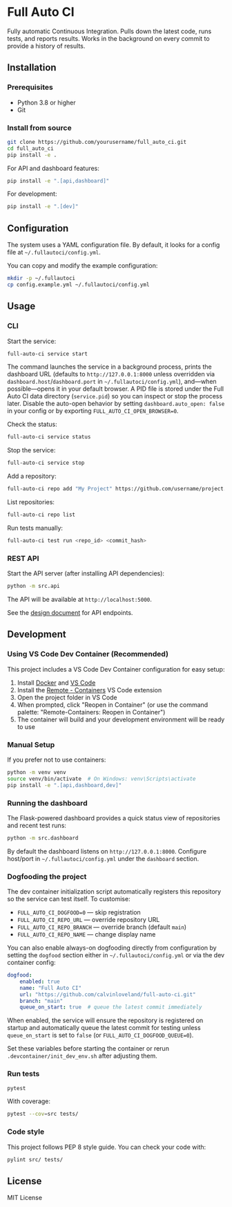 # Full Auto CI

Fully automatic Continuous Integration.
Pulls down the latest code, runs tests, and reports results.
Works in the background on every commit to provide a history of results.

## Installation

### Prerequisites

- Python 3.8 or higher
- Git

### Install from source

```bash
git clone https://github.com/yourusername/full_auto_ci.git
cd full_auto_ci
pip install -e .
```

For API and dashboard features:

```bash
pip install -e ".[api,dashboard]"
```

For development:

```bash
pip install -e ".[dev]"
```

## Configuration

The system uses a YAML configuration file. By default, it looks for a config file at `~/.fullautoci/config.yml`.

You can copy and modify the example configuration:

```bash
mkdir -p ~/.fullautoci
cp config.example.yml ~/.fullautoci/config.yml
```

## Usage

### CLI

Start the service:

```bash
full-auto-ci service start
```

The command launches the service in a background process, prints the dashboard URL (defaults to `http://127.0.0.1:8000` unless overridden via `dashboard.host`/`dashboard.port` in `~/.fullautoci/config.yml`), and—when possible—opens it in your default browser. A PID file is stored under the Full Auto CI data directory (`service.pid`) so you can inspect or stop the process later. Disable the auto-open behavior by setting `dashboard.auto_open: false` in your config or by exporting `FULL_AUTO_CI_OPEN_BROWSER=0`.

Check the status:

```bash
full-auto-ci service status
```

Stop the service:

```bash
full-auto-ci service stop
```

Add a repository:

```bash
full-auto-ci repo add "My Project" https://github.com/username/project.git
```

List repositories:

```bash
full-auto-ci repo list
```

Run tests manually:

```bash
full-auto-ci test run <repo_id> <commit_hash>
```

### REST API

Start the API server (after installing API dependencies):

```bash
python -m src.api
```

The API will be available at `http://localhost:5000`.

See the [design document](design.md) for API endpoints.

## Development

### Using VS Code Dev Container (Recommended)

This project includes a VS Code Dev Container configuration for easy setup:

1. Install [Docker](https://www.docker.com/products/docker-desktop) and [VS Code](https://code.visualstudio.com/)
2. Install the [Remote - Containers](https://marketplace.visualstudio.com/items?itemName=ms-vscode-remote.remote-containers) VS Code extension
3. Open the project folder in VS Code
4. When prompted, click "Reopen in Container" (or use the command palette: "Remote-Containers: Reopen in Container")
5. The container will build and your development environment will be ready to use

### Manual Setup

If you prefer not to use containers:

```bash
python -m venv venv
source venv/bin/activate  # On Windows: venv\Scripts\activate
pip install -e ".[api,dashboard,dev]"
```

### Running the dashboard

The Flask-powered dashboard provides a quick status view of repositories and recent test runs:

```bash
python -m src.dashboard
```

By default the dashboard listens on `http://127.0.0.1:8000`. Configure host/port in `~/.fullautoci/config.yml` under the `dashboard` section.

### Dogfooding the project

The dev container initialization script automatically registers this repository so the service can test itself. To customise:

- `FULL_AUTO_CI_DOGFOOD=0` — skip registration
- `FULL_AUTO_CI_REPO_URL` — override repository URL
- `FULL_AUTO_CI_REPO_BRANCH` — override branch (default `main`)
- `FULL_AUTO_CI_REPO_NAME` — change display name

You can also enable always-on dogfooding directly from configuration by setting the `dogfood` section either in `~/.fullautoci/config.yml` or via the dev container config:

```yaml
dogfood:
	enabled: true
	name: "Full Auto CI"
	url: "https://github.com/calvinloveland/full-auto-ci.git"
	branch: "main"
	queue_on_start: true  # queue the latest commit immediately
```

When enabled, the service will ensure the repository is registered on startup and automatically queue the latest commit for testing unless `queue_on_start` is set to `false` (or `FULL_AUTO_CI_DOGFOOD_QUEUE=0`).

Set these variables before starting the container or rerun `.devcontainer/init_dev_env.sh` after adjusting them.

### Run tests

```bash
pytest
```

With coverage:

```bash
pytest --cov=src tests/
```

### Code style

This project follows PEP 8 style guide. You can check your code with:

```bash
pylint src/ tests/
```

## License

MIT License
